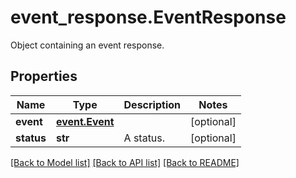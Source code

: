 # event_response.EventResponse

Object containing an event response.
## Properties
Name | Type | Description | Notes
------------ | ------------- | ------------- | -------------
**event** | [**event.Event**](Event.md) |  | [optional] 
**status** | **str** | A status. | [optional] 

[[Back to Model list]](../README.md#documentation-for-models) [[Back to API list]](../README.md#documentation-for-api-endpoints) [[Back to README]](../README.md)


